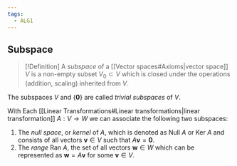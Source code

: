 ```yaml
---
tags:
  - ALG1
---
```


## Subspace

>[!Definition]
>A *subspace* of a [[Vector spaces#Axioms|vector space]] $V$ is a non-empty subset $V_{0}\subset V$ which is closed under the operations (addition, scaling) inherited from $V$.

The subspaces $V$ and $\{ \mathbf{0} \}$ are called *trivial subspaces* of $V$. 

With Each [[Linear Transformations#Linear transformations|linear transformation]] $A:V\to W$ we can associate the following two subspaces:
1. The *null space*, or *kernel* of $A$, which is denoted as $\text{Null }A$ or $\text{Ker }A$ and consists of all vectors $\mathbf{v}\in V$ such that $A\mathbf{v}=\mathbf{0}$.
2. The *range* $\text{Ran }A$, the set of all vectors $\mathbf{w}\in W$ which can be represented as $\mathbf{w}=A\mathbf{v}$ for some $\mathbf{v}\in V$.

